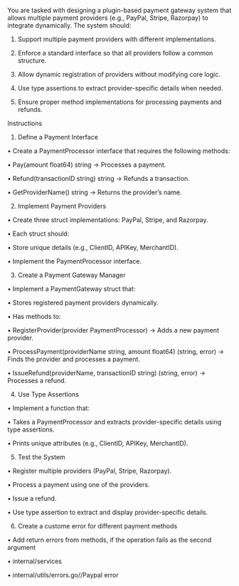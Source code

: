 You are tasked with designing a plugin-based payment gateway system that allows multiple payment providers
(e.g., PayPal, Stripe, Razorpay) to integrate dynamically. The system should:

1. Support multiple payment providers with different implementations.

2. Enforce a standard interface so that all providers follow a common structure.

3. Allow dynamic registration of providers without modifying core logic.

4. Use type assertions to extract provider-specific details when needed.

5. Ensure proper method implementations for processing payments and refunds.

Instructions



1. Define a Payment Interface

• Create a PaymentProcessor interface that requires the following methods:

• Pay(amount float64) string → Processes a payment.

• Refund(transactionID string) string → Refunds a transaction.

• GetProviderName() string → Returns the provider’s name.



2. Implement Payment Providers

• Create three struct implementations: PayPal, Stripe, and Razorpay.

• Each struct should:

• Store unique details (e.g., ClientID, APIKey, MerchantID).

• Implement the PaymentProcessor interface.



3. Create a Payment Gateway Manager

• Implement a PaymentGateway struct that:

• Stores registered payment providers dynamically.

• Has methods to:

• RegisterProvider(provider PaymentProcessor) → Adds a new payment provider.

• ProcessPayment(providerName string, amount float64) (string, error) → Finds the provider and processes a payment.

• IssueRefund(providerName, transactionID string) (string, error) → Processes a refund.



4. Use Type Assertions

• Implement a function that:

• Takes a PaymentProcessor and extracts provider-specific details using type assertions.

• Prints unique attributes (e.g., ClientID, APIKey, MerchantID).



5. Test the System

• Register multiple providers (PayPal, Stripe, Razorpay).

• Process a payment using one of the providers.

• Issue a refund.

• Use type assertion to extract and display provider-specific details.


6. Create a custome error for different payment methods

• Add return errors from methods, if the operation fails as the second argument

• internal/services

• internal/utils/errors.go//Paypal error

